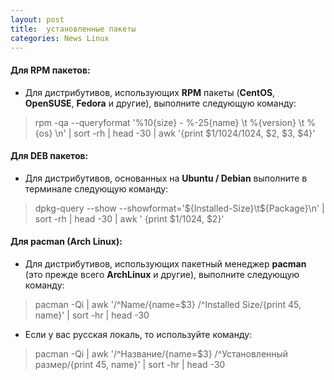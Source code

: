```yaml
---
layout: post
title:  установленные пакеты
categories: News Linux
---
```


#### Для RPM пакетов:

- Для дистрибутивов, использующих **RPM** пакеты (**CentOS**, **OpenSUSE**, **Fedora** и другие), 
выполните следующую команду:

>rpm -qa --queryformat '%10{size} - %-25{name} \t %{version} \t %{os} \n' | sort -rh | head -30 
> | awk '{print $1/1024/1024, $2, $3, $4}'

#### Для DEB пакетов: 

- Для дистрибутивов, основанных на **Ubuntu / Debian** выполните в терминале следующую команду:

>dpkg-query --show --showformat='${Installed-Size}\t${Package}\n' | sort -rh | head -30 | awk '
> {print $1/1024, $2}'

#### Для pacman (Arch Linux):

- Для дистрибутивов, использующих пакетный менеджер **pacman** (это прежде всего **ArchLinux** и 
другие), выполните следующую команду:

>pacman -Qi | awk '/^Name/{name=$3} /^Installed Size/{print $4$5, name}' | sort -hr | head -30

- Если у вас русская локаль, то используйте команду:

>pacman -Qi | awk '/^Название/{name=$3} /^Установленный размер/{print $4$5, name}' | sort -hr | 
> head -30
